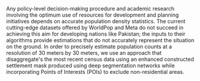 Any policy-level decision-making procedure and academic research involving the optimum use of resources for development and planning initiatives depends on accurate population density statistics. The current cutting-edge datasets offered by WorldPop and Meta do not succeed in achieving this aim for developing nations like Pakistan; the inputs to their algorithms provide estimations that do not accurately represent the situation on the ground. In order to precisely estimate population counts at a resolution of 30 meters by 30 meters, we use an approach that disaggregate's the most recent census data using an enhanced constructed settlement mask produced using deep segmentation networks while incorporating Points of Interests (POIs) to exclude non-residential areas.

